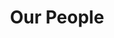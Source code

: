 ---
layout: child_layout/our_people
title: Our People
permalink: /our-people/
hero_image: /assets/img/content/backgrounds/people-bg.jpg
hero_options:
---